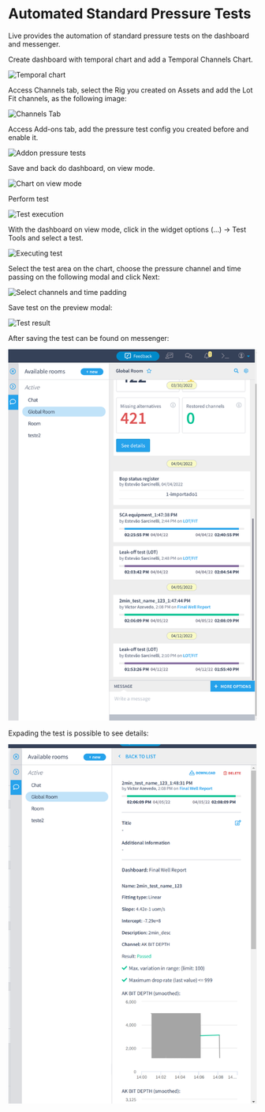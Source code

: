 # Automated Standard Pressure Tests

Live provides the automation of standard pressure tests on the dashboard and messenger.

Create dashboard with temporal chart and add a Temporal Channels Chart.

![Temporal chart](https://lh6.googleusercontent.com/nO9YFA5NqPQrjEwCB2L1g931qxlpFRCz609B5c65mJy9QKZVqW8Hg93p0mwmBJ-ykxqWpBqnPki79C94oxImga7ZRYVwkVo-66IJQlgTbbzBa9b2lHxMHDVEoF2LHFnNlwTwoNQB)

Access Channels tab, select the Rig you created on Assets and add the Lot Fit channels, as the following image:

![Channels Tab](https://lh6.googleusercontent.com/8Y6epJBXjXg2Lop-h9qpztT4wg0swjxuxkLQ85jgOyAcuj3yO\_wv2-s2Hq4k7HMyJ\_B6SKhgQVmISVrJpXaW-ZsHOJhH99jKQ7uJNVJ\_xae4mfA9OVsAFa0r1zBQKzoRXphS9M\_e)

Access Add-ons tab, add the pressure test config you created before and enable it.

![Addon pressure tests](https://lh3.googleusercontent.com/QDnpIXugD162zByDgffcmS5A34xxXhs95UbR6wOUf99-Fdyw2EKLXW-93GqvY-53utZ-eZT4JpV8c-FLaG0nndk4tDHBXCR1PbYU9c2zQaqCi\_6TBAncLhNyXm2bCwPf6BT1Dm3W)

Save and back do dashboard, on view mode.

![Chart on view mode](https://lh4.googleusercontent.com/-\_A5VI\_7YtkzfhcE6bjRkYbK7u4xsgf8-93ONwY1dF4-EFOGgfw-j8h7gmwocAfPDKK2l\_VOJJVLI\_yNqySVmsL9OGwtTrQEHL2iNDXdz7vACmajThB3lqeJV87EJkSD2GFZX-tY)

Perform test

![Test execution](https://lh3.googleusercontent.com/xkxkbTghh6-owMyphE-xBrklnfGvLv16bOLWUEOco6DJx5jHk9Y-Ec-ozSUxN4MnCOQUhrFZiNLvjn8Z8FKzSsl8UGZz3cyY8BWewaCfLfEH1p8-V1e3wHjjHnzzOGIEHvBvQ-a8)

With the dashboard on view mode, click in the widget options (...) -> Test Tools and select a test.

![Executing test](https://lh4.googleusercontent.com/Ot-nVeOh3gHG\_rRfZy0OB6MMnrYNIaIa6uUgioIxs\_lk3IlpoOmN3ztCYGL1XeOJJam5XkuGSaXFXQDOwUMZg6m\_rOLPCIjFsm57GbwxgDrK1jXSa8e-jlOvB64OMlPDQsfDIqsY)

Select the test area on the chart, choose the pressure channel and time passing on the following modal and click Next:

![Select channels and time padding](https://lh4.googleusercontent.com/rS-ezaD-d\_Mo63CGRpmIL4G94RpLPu5Tp2zZ8dC6u0L1\_e4XIp9y-NpdgW6-8EYdcggy1QBlD-9oHF6qr\_gybw0WaJo-VPoyHMG\_Rs-0YNfDduiWQVQY7-KHkigAjXl1WZK4FdWa)

Save test on the preview modal:

![Test result](https://lh6.googleusercontent.com/vbYiXkA15hSDaVRE4PUxYDFlDqig3h4-sA6bOA5VEAQw-9DGj6\_YUEKpO2aHvug5b8RITo2WruGCvAdrBd3UrdFj0Z8uocf-uwSYuxXuMEHKKm8zO4VUAKpEyfFdo92jGEp\_r8Q3)

After saving the test can be found on messenger:

![Test on messenger](<../../.gitbook/assets/image (208).png>)

Expading the test is possible to see details:

![Test result on messenger](<../../.gitbook/assets/image (199).png>)
